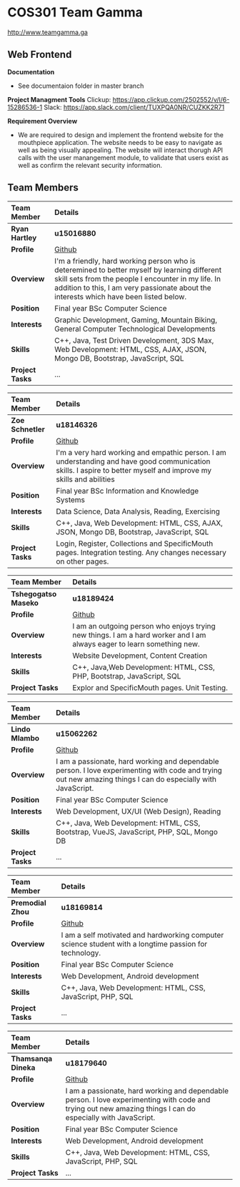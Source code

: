 # COS301 Team Gamma
<http://www.teamgamma.ga>

## **Web Frontend**

**Documentation**
* See documentaion folder in master branch

**Project Managment Tools**
Clickup: https://app.clickup.com/2502552/v/l/6-15286536-1
Slack: https://app.slack.com/client/TUXPQA0NR/CUZKK2R71

**Requirement Overview**
* We are required to design and implement the frontend website for the mouthpiece application. The website needs to be easy to navigate as well as being visually appealing. The website will interact thorugh API calls with the user manangement module, to validate that users exist as well as confirm the relevant security information. 

## **Team Members**

|Team Member | Details | 
| :---         | :---         |  
|**Ryan Hartley**|    **u15016880**   |
|**Profile** |[Github](https://github.com/RyanH08)|
|**Overview**|I'm a friendly, hard working person who is deteremined to better myself by learning different skill sets from the people I encounter in my life. In addition to this, I am very passionate about the interests which have been listed below.   |
|**Position** |Final year BSc Computer Science|
|**Interests** |Graphic Development, Gaming, Mountain Biking, General Computer Technological Developments|
|**Skills**|C++, Java, Test Driven Development, 3DS Max, Web Development: HTML, CSS, AJAX, JSON, Mongo DB, Bootstrap, JavaScript, SQL|
|**Project Tasks**| ... |

|Team Member | Details | 
| :---         | :---         |  
|**Zoe Schnetler**|    **u18146326**   |
|**Profile** |[Github](https://github.com/zoblou)|
|**Overview**| I'm a very hard working and empathic person. I am understanding and have good communication skills. I aspire to better myself and improve my skills and abilities  |
|**Position** |Final year BSc Information and Knowledge Systems|
|**Interests** |Data Science, Data Analysis, Reading, Exercising|
|**Skills**|C++, Java, Web Development: HTML, CSS, AJAX, JSON, Mongo DB, Bootstrap, JavaScript, SQL
|**Project Tasks**|Login, Register, Collections and SpecificMouth pages. Integration testing. Any changes necessary on other pages.|

|Team Member | Details | 
| :---         | :---         |  
|**Tshegogatso Maseko**|    **u18189424**   |
|**Profile** |[Github](https://github.com/Tshegofatso12-ai)|
|**Overview**|I am an outgoing person who enjoys trying new things. I am a hard worker and I am always eager to learn something new.|
|**Interests** |Website Development, Content Creation|
|**Skills**|C++, Java,Web Development: HTML, CSS, PHP, Bootstrap, JavaScript, SQL|
|**Project Tasks**| Explor and SpecificMouth pages. Unit Testing.|

|Team Member | Details | 
| :---         | :---         |   
|**Lindo Mlambo**|    **u15062262**   |
|**Profile** |[Github](https://github.com/lamboughs)|
|**Overview**|I am a passionate, hard working and dependable person. I love experimenting with code and trying out new amazing things I can do especially with JavaScript. |
|**Position** |Final year BSc Computer Science|
|**Interests** |Web Development, UX/UI (Web Design), Reading|
|**Skills**|C++, Java, Web Development: HTML, CSS, Bootstrap, VueJS, JavaScript, PHP, SQL, Mongo DB|
|**Project Tasks**| ... |

|Team Member | Details | 
| :---         | :---         |   
|**Premodial Zhou**|    **u18169814**   |
|**Profile** |[Github](https://github.com/lamboughs)|
|**Overview**|I am a self motivated and hardworking computer science student with a longtime passion for technology. |
|**Position** |Final year BSc Computer Science|
|**Interests** |Web Development, Android development|
|**Skills**|C++, Java, Web Development: HTML, CSS, JavaScript, PHP, SQL |
|**Project Tasks**| ... |


|Team Member | Details | 
| :---         | :---         |   
|**Thamsanqa Dineka**|    **u18179640**   |
|**Profile** |[Github](https://github.com/lamboughs)|
|**Overview**|I am a passionate, hard working and dependable person. I love experimenting with code and trying out new amazing things I can do especially with JavaScript. |
|**Position** |Final year BSc Computer Science|
|**Interests** |Web Development, Android development|
|**Skills**|C++, Java, Web Development: HTML, CSS, JavaScript, PHP, SQL |
|**Project Tasks**| ... |
